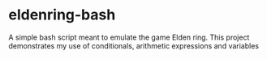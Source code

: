 # eldenring-bash
A simple bash script meant to emulate the game Elden ring. This project demonstrates my use of conditionals, arithmetic expressions and variables
